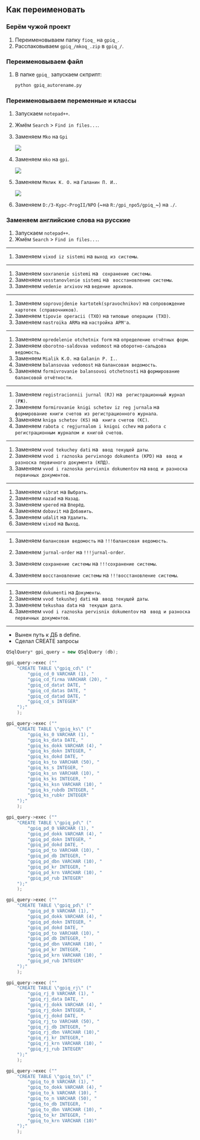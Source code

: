 ## Как переименовать

### Берём чужой проект
1. Переименовываем папку `fioq_` на `gpiq_`.
2. Расспаковываем `gpiq_/mkoq_.zip` в `gpiq_/`.

### Переименовываем файл
1. В папке `gpiq_` запускаем скприпт:
    ```bash
    python gpiq_autorename.py
    ```

### Переименовываем переменные и классы
1. Запускаем `notepad++`.
2. Жмём `Search` > `Find in files...`.
3. Заменяем `Mko` на `Gpi`
    
    ![](_assets/gpi_mko.png)

4. Заменяем `mko` на `gpi`.
    
    ![](_assets/gpi_mko2.png)

5. Заменяем `Мялик К. О.` на `Галанин П. И.`.
    
    ![](_assets/gpi_mko3.png)

6. Заменяем `D:/3-Kypc-ProgII/NPO` (~на `R:/gpi_npo5/gpiq_`~) на `./`.

### Заменяем английские слова на русские
1. Запускаем `notepad++`.
1. Жмём `Search` > `Find in files...`.
---
1. Заменяем `vixod iz sistemi` на `выход из системы`.
---
1. Заменяем `soxranenie sistemi` на ` сохранение системы`.
1. Заменяем `vosstanovlenie sistemi` на ` восстановление системы`.
1. Заменяем `vedenie arxivov` на `ведение архивов`.
---
1. Заменяем `soprovojdenie kartotek(spravochnikov)` на `сопровождение картотек (справочников)`.
1. Заменяем `tipovie operacii (TXO)` на `типовые операции (ТХО)`.
1. Заменяем `nastroika ARMa` на `настройка АРМ'a`.
---
1. Заменяем `opredelenie otchetnix form` на `определение отчётных форм`.
1. Заменяем `oborotno-saldovaa vedomost` на `оборотно-сальдова ведомость`.
1. Заменяем `Mialik K.O.` на `Galanin P. I.`.
1. Заменяем `balansovaa vedomost` на `балансовая ведомость`.
1. Заменяем `formivrovanie balansovoi otchetnosti` на `формирование балансовой отчётности`.
---
1. Заменяем `registracionnii jurnal (RJ)` на ` регистрационный журнал (РЖ)`.
1. Заменяем `formirovanie knigi schetov iz reg jurnala` на ` формирование книги счетов из регистрационного журнала`.
1. Заменяем `kniga schetov (KS)` на ` книга счетов (КС)`.
1. Заменяем `rabota c regjurnalom i knigoi cchev` на `работа с регистрационным журналом и книгой счетов`.
---
1. Заменяем `vvod tekuchey dati` на ` ввод текущей даты`.
1. Заменяем `vvod i raznoska pervixnogo dokumenta (KPD)` на ` ввод и разноска первичного документа (КПД)`.
1. Заменяем `vvod i raznoska pervixnix dokumentov` на `ввод и разноска первичных документов`.
---
1. Заменяем `vibrat` на `Выбрать`.
1. Заменяем `nazad` на `Назад`.
1. Заменяем `vpered` на `Вперёд`.
1. Заменяем `dobavit` на `Добавить`.
1. Заменяем `udalit` на `Удалить`.
1. Заменяем `vixod` на `Выход`.
---
1. Заменяем `балансовая ведомость` на `!!!балансовая ведомость`.
1. Заменяем `jurnal-order` на `!!!jurnal-order`.

1. Заменяем `сохранение системы` на `!!!сохранение системы`.
1. Заменяем `восстановление системы` на `!!!восстановление системы`.
---
1. Заменяем `dokumenti` на `Документы`.
1. Заменяем `vvod tekushej dati` на ` ввод текущей даты`.
1. Заменяем `tekushaa data` на ` текущая дата`.
1. Заменяем `vvod i raznoska pervisnix dokumentov` на ` ввод и разноска первичных документов`.
---
- Вынен путь к ДБ в define.
- Сделал CREATE запросы

```cpp
QSqlQuery* gpi_query = new QSqlQuery (db);

gpi_query->exec (""
    "CREATE TABLE \"gpiq_cd\" ("
        "gpiq_cd_0 VARCHAR (1), "
        "gpiq_cd_firma VARCHAR (20), "
        "gpiq_cd_datat DATE, "
        "gpiq_cd_datas DATE, "
        "gpiq_cd_datad DATE, "
        "gpiq_cd_s INTEGER"
    ");"
    );

gpi_query->exec (""
    "CREATE TABLE \"gpiq_ks\" ("
        "gpiq_ks_0 VARCHAR (1), "
        "gpiq_ks_data DATE, "
        "gpiq_ks_dokk VARCHAR (4), "
        "gpiq_ks_dokn INTEGER, "
        "gpiq_ks_dokd DATE, "
        "gpiq_ks_to VARCHAR (50), "
        "gpiq_ks_s INTEGER, "
        "gpiq_ks_sn VARCHAR (10), "
        "gpiq_ks_ks INTEGER, "
        "gpiq_ks_ksn VARCHAR (10), "
        "gpiq_ks_rubdb INTEGER, "
        "gpiq_ks_rubkr INTEGER"
    ");"
    );

gpi_query->exec (""
    "CREATE TABLE \"gpiq_pd\" ("
        "gpiq_pd_0 VARCHAR (1), "
        "gpiq_pd_dokk VARCHAR (4), "
        "gpiq_pd_dokn INTEGER, "
        "gpiq_pd_dokd DATE, "
        "gpiq_pd_to VARCHAR (10), "
        "gpiq_pd_db INTEGER, "
        "gpiq_pd_dbn VARCHAR (10), "
        "gpiq_pd_kr INTEGER, "
        "gpiq_pd_krn VARCHAR (10), "
        "gpiq_pd_rub INTEGER"
    ");"
    );

gpi_query->exec (""
    "CREATE TABLE \"gpiq_pd\" ("
        "gpiq_pd_0 VARCHAR (1), "
        "gpiq_pd_dokk VARCHAR (4), "
        "gpiq_pd_dokn INTEGER, "
        "gpiq_pd_dokd DATE, "
        "gpiq_pd_to VARCHAR (10), "
        "gpiq_pd_db INTEGER, "
        "gpiq_pd_dbn VARCHAR (10), "
        "gpiq_pd_kr INTEGER, "
        "gpiq_pd_krn VARCHAR (10), "
        "gpiq_pd_rub INTEGER"
    ");"
    );

gpi_query->exec (""
    "CREATE TABLE \"gpiq_rj\" ("
        "gpiq_rj_0 VARCHAR (1), "
        "gpiq_rj_data DATE, "
        "gpiq_rj_dokk VARCHAR (4), "
        "gpiq_rj_dokn INTEGER, "
        "gpiq_rj_dokd DATE, "
        "gpiq_rj_to VARCHAR (50), "
        "gpiq_rj_db INTEGER, "
        "gpiq_rj_dbn VARCHAR (10),"
        "gpiq_rj_kr INTEGER,"
        "gpiq_rj_krn VARCHAR (10), "
        "gpiq_rj_rub INTEGER"
    ");"
    );

gpi_query->exec (""
    "CREATE TABLE \"gpiq_to\" ("
        "gpiq_to_0 VARCHAR (1), "
        "gpiq_to_dokk VARCHAR (4), "
        "gpiq_to_k VARCHAR (10), "
        "gpiq_to_n VARCHAR (50), "
        "gpiq_to_db INTEGER, "
        "gpiq_to_dbn VARCHAR (10), "
        "gpiq_to_kr INTEGER, "
        "gpiq_to_krn VARCHAR (10)"
    ");"
    );
```
